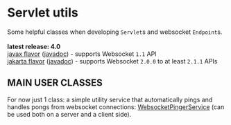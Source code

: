 # Servlet utils

Some helpful classes when developing `Servlet`s and websocket `Endpoint`s.<br/>
<br/>
**latest release: 4.0**<br/>
[javax flavor](https://search.maven.org/artifact/pl.morgwai.base/servlet-utils/4.0-javax/jar)
([javadoc](https://javadoc.io/doc/pl.morgwai.base/servlet-utils/4.0-javax)) - supports Websocket `1.1` API<br/>
[jakarta flavor](https://search.maven.org/artifact/pl.morgwai.base/servlet-utils/4.0-jakarta/jar)
([javadoc](https://javadoc.io/doc/pl.morgwai.base/servlet-utils/4.0-jakarta)) - supports Websocket `2.0.0` to at least `2.1.1` APIs


## MAIN USER CLASSES

For now just 1 class: a simple utility service that automatically pings and handles pongs from websocket connections: [WebsocketPingerService](src/main/java/pl/morgwai/base/servlet/utils/WebsocketPingerService.java) (can be used both on a server and a client side).
